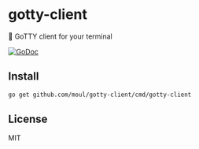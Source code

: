 # gotty-client
:wrench: GoTTY client for your terminal

[![GoDoc](https://godoc.org/github.com/moul/gotty-client?status.svg)](https://godoc.org/github.com/moul/gotty-client)

## Install

```bash
go get github.com/moul/gotty-client/cmd/gotty-client
```

## License

MIT
